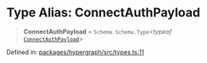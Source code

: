 # Type Alias: ConnectAuthPayload

> **ConnectAuthPayload** = `Schema.Schema.Type`\<*typeof* [`ConnectAuthPayload`](../variables/ConnectAuthPayload.md)\>

Defined in: [packages/hypergraph/src/types.ts:11](https://github.com/hashirpm/hypergraph/blob/ab4ea1cdb9430798142e0d735aac9d31c2cf0ae0/packages/hypergraph/src/types.ts#L11)
